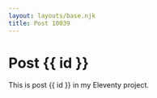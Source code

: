```yaml
---
layout: layouts/base.njk
title: Post 10039
---
```


# Post {{ id }}

This is post {{ id }} in my Eleventy project.
